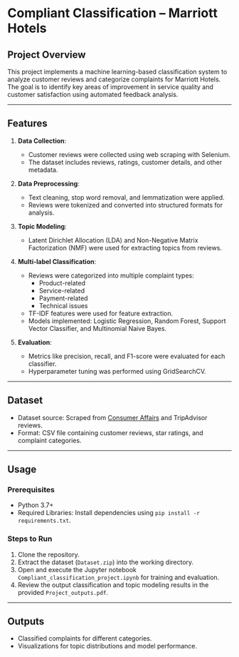 
# Compliant Classification – Marriott Hotels

## Project Overview

This project implements a machine learning-based classification system to analyze customer reviews and categorize complaints for Marriott Hotels. The goal is to identify key areas of improvement in service quality and customer satisfaction using automated feedback analysis.

---

## Features

1. **Data Collection**: 
   - Customer reviews were collected using web scraping with Selenium.
   - The dataset includes reviews, ratings, customer details, and other metadata.

2. **Data Preprocessing**:
   - Text cleaning, stop word removal, and lemmatization were applied.
   - Reviews were tokenized and converted into structured formats for analysis.

3. **Topic Modeling**:
   - Latent Dirichlet Allocation (LDA) and Non-Negative Matrix Factorization (NMF) were used for extracting topics from reviews.

4. **Multi-label Classification**:
   - Reviews were categorized into multiple complaint types: 
     - Product-related
     - Service-related
     - Payment-related
     - Technical issues
   - TF-IDF features were used for feature extraction.
   - Models implemented: Logistic Regression, Random Forest, Support Vector Classifier, and Multinomial Naive Bayes.

5. **Evaluation**:
   - Metrics like precision, recall, and F1-score were evaluated for each classifier.
   - Hyperparameter tuning was performed using GridSearchCV.

---

## Dataset

- Dataset source: Scraped from [Consumer Affairs](https://www.consumeraffairs.com/travel/marriott.html) and TripAdvisor reviews.
- Format: CSV file containing customer reviews, star ratings, and complaint categories.

---

## Usage

### Prerequisites
- Python 3.7+
- Required Libraries: Install dependencies using `pip install -r requirements.txt`.

### Steps to Run
1. Clone the repository.
2. Extract the dataset (`Dataset.zip`) into the working directory.
3. Open and execute the Jupyter notebook `Compliant_classification_project.ipynb` for training and evaluation.
4. Review the output classification and topic modeling results in the provided `Project_outputs.pdf`.

---

## Outputs

- Classified complaints for different categories.
- Visualizations for topic distributions and model performance.


